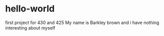 # hello-world
first project for 430 and 425
My name is Barkley brown and i have nothing interesting about myself

